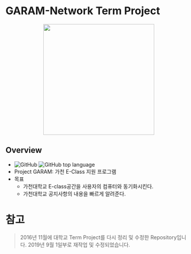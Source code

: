 # GARAM-Network Term Project

<p align="center">
    <img src="https://github.com/DokySp/GC162NT-Project-GARAM/blob/master/wikiFiles/splash.gif" width="300px">
</p>
 
## Overview
- ![GitHub](https://img.shields.io/github/license/DokySp/GC162NT-Project-GARAM) ![GitHub top language](https://img.shields.io/github/languages/top/dokysp/GC162NT-Project-GARAM)
- Project GARAM: 가천 E-Class 지원 프로그램
- 목표
   - 가천대학교 E-class공간을 사용자의 컴퓨터와 동기화시킨다.
   - 가천대학교 공지사항의 내용을 빠르게 알려준다.

# 참고
> 2016년 11월에 대학교 Term Project를 다시 정리 및 수정한 Repository입니다.
> 2019년 9월 1일부로 재작업 및 수정되었습니다.
